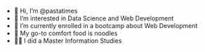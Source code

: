 - 👋 Hi, I’m @pastatimes
- 👀 I’m interested in Data Science and Web Development 
- 🌱 I’m currently enrolled in a bootcamp about Web Development
- 🍜 My go-to comfort food is noodles
- 👩‍🎓 I did a Master Information Studies
<!---
- 💞️ I’m looking to collaborate on jobs in Front-End Design
- 📫 How to reach me k.vanruiven@hotmail.com
--->

<!---
pastatimes/pastatimes is a ✨ special ✨ repository because its `README.md` (this file) appears on your GitHub profile.
You can click the Preview link to take a look at your changes.
--->
